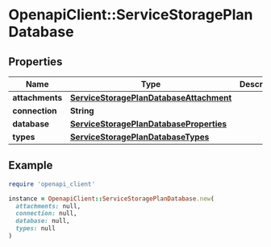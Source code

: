 # OpenapiClient::ServiceStoragePlanDatabase

## Properties

| Name | Type | Description | Notes |
| ---- | ---- | ----------- | ----- |
| **attachments** | [**ServiceStoragePlanDatabaseAttachment**](ServiceStoragePlanDatabaseAttachment.md) |  | [optional] |
| **connection** | **String** |  | [optional] |
| **database** | [**ServiceStoragePlanDatabaseProperties**](ServiceStoragePlanDatabaseProperties.md) |  | [optional] |
| **types** | [**ServiceStoragePlanDatabaseTypes**](ServiceStoragePlanDatabaseTypes.md) |  | [optional] |

## Example

```ruby
require 'openapi_client'

instance = OpenapiClient::ServiceStoragePlanDatabase.new(
  attachments: null,
  connection: null,
  database: null,
  types: null
)
```

